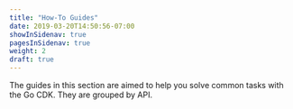 ```yaml
---
title: "How-To Guides"
date: 2019-03-20T14:50:56-07:00
showInSidenav: true
pagesInSidenav: true
weight: 2
draft: true
---
```


The guides in this section are aimed to help you solve common tasks with
the Go CDK. They are grouped by API.
